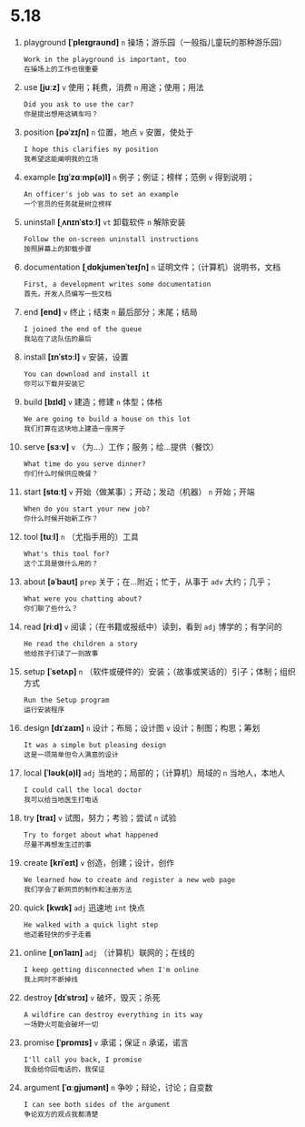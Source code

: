 # 5.18


1. playground **[ˈpleɪɡraʊnd]** `n` 操场；游乐园（一般指儿童玩的那种游乐园）
    ```
    Work in the playground is important, too
    在操场上的工作也很重要
    ```

2. use **[juːz]** `v` 使用；耗费，消费 `n` 用途；使用；用法
    ```
    Did you ask to use the car?
    你是提出想用这辆车吗？
    ```

3. position **[pəˈzɪʃn]** `n` 位置，地点 `v` 安置，使处于
    ```
    I hope this clarifies my position
    我希望这能阐明我的立场
    ```

4. example **[ɪɡˈzɑːmp(ə)l]** `n` 例子；例证；榜样；范例 `v` 得到说明；
    ```
    An officer's job was to set an example
    一个官员的任务就是树立榜样
    ```

5. uninstall **[ˌʌnɪnˈstɔːl]** `vt` 卸载软件 `n` 解除安装
    ```
    Follow the on-screen uninstall instructions
    按照屏幕上的卸载步骤
    ```

6. documentation **[ˌdɒkjumenˈteɪʃn]** `n` 证明文件；（计算机）说明书，文档
    ```
    First, a development writes some documentation
    首先，开发人员编写一些文档
    ```

7. end **[end]** `v` 终止；结束 `n` 最后部分；末尾；结局
    ```
    I joined the end of the queue
    我站在了这队伍的最后
    ```

8. install **[ɪnˈstɔːl]** `v` 安装，设置
    ```
    You can download and install it
    你可以下载并安装它
    ```

9. build **[bɪld]** `v` 建造；修建 `n` 体型；体格
    ```
    We are going to build a house on this lot
    我们打算在这块地上建造一座房子
    ```

10. serve **[sɜːv]** `v` （为...）工作；服务；给...提供（餐饮）
    ```
    What time do you serve dinner?
    你们什么时候供应晚餐？
    ```

11. start **[stɑːt]** `v` 开始（做某事）；开动；发动（机器） `n` 开始；开端
    ```
    When do you start your new job?
    你什么时候开始新工作？
    ```

12. tool **[tuːl]** `n` （尤指手用的）工具
    ```
    What's this tool for?
    这个工具是做什么用的？
    ```

13. about **[əˈbaʊt]** `prep` 关于；在...附近；忙于，从事于 `adv` 大约；几乎；
    ```
    What were you chatting about?
    你们聊了些什么？
    ```

14. read **[riːd]** `v` 阅读；（在书籍或报纸中）读到，看到 `adj` 博学的；有学问的
    ```
    He read the children a story
    他给孩子们读了一则故事
    ```

15. setup **[ˈsetʌp]** `n` （软件或硬件的）安装；（故事或笑话的）引子；体制；组织方式
    ```
    Run the Setup program
    运行安装程序
    ```

16. design **[dɪˈzaɪn]** `n` 设计；布局；设计图 `v` 设计；制图；构思；筹划
    ```
    It was a simple but pleasing design
    这是一项简单但令人满意的设计
    ```

17. local **[ˈləʊk(ə)l]** `adj` 当地的；局部的；（计算机）局域的 `n` 当地人，本地人
    ```
    I could call the local doctor
    我可以给当地医生打电话
    ```

18. try **[traɪ]** `v` 试图，努力；考验；尝试 `n` 试验
    ```
    Try to forget about what happened
    尽量不再想发生过的事
    ```

19. create **[kriˈeɪt]** `v` 创造，创建；设计，创作
    ```
    We learned how to create and register a new web page
    我们学会了新网页的制作和注册方法
    ```

20. quick **[kwɪk]** `adj` 迅速地 `int` 快点
    ```
    He walked with a quick light step
    他迈着轻快的步子走着
    ```

21. online **[ˌɒnˈlaɪn]** `adj` （计算机）联网的；在线的
    ```
    I keep getting disconnected when I'm online
    我上网时不断掉线
    ```

22. destroy **[dɪˈstrɔɪ]** `v` 破坏，毁灭；杀死
    ```
    A wildfire can destroy everything in its way
    一场野火可能会破坏一切
    ```

23. promise **[ˈprɒmɪs]** `v` 承诺；保证 `n` 承诺，诺言
    ```
    I'll call you back, I promise
    我会给你回电话的，我保证
    ```

24. argument **[ˈɑːɡjumənt]** `n` 争吵；辩论，讨论；自变数
    ```
    I can see both sides of the argument
    争论双方的观点我都清楚
    ```
